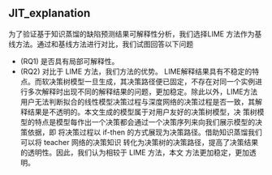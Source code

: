 ## JIT_explanation
为了验证基于知识蒸馏的缺陷预测结果可解释性分析，我们选择LIME 方法作为基线方法。通过和基线方法进行对比，我们试图回答以下问题
- (RQ1) 是否具有局部可解释性。
- (RQ2) 对比于 LIME 方法，我们方法的优势。
LIME解释结果具有不稳定的特点。而软决策树模型一旦生成，其决策路径便已固定，不存在对同一个实例进行多次解释时出现不同的解释结果的问题，更加稳定。除此以外，LIME方法用户无法判断拟合的线性模型决策过程与深度网络的决策过程是否一致，其解释结果是不透明的。本文生成的模型属于对用户友好的决策树模型，决 策树模型的特点是模型每作出一个决策都会通过一个决策序列来向我们展示模型的决策依据，即 将决策过程以 if-then 的方式展现为决策路径。借助知识蒸馏我们可以将 teacher 网络的决策知识 转化为决策树的决策路径，提高了决策结果的透明性。因此，我们认为相较于 LIME 方法，本文 方法更加稳定，更加透明。

